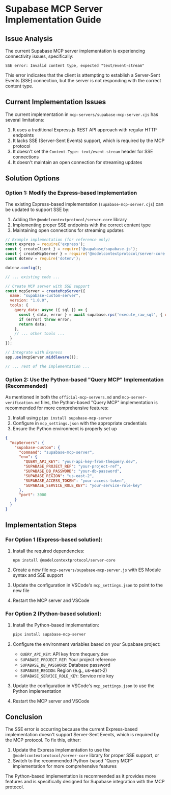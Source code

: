 # Supabase MCP Server Implementation Guide

## Issue Analysis

The current Supabase MCP server implementation is experiencing connectivity issues, specifically:

```
SSE error: Invalid content type, expected "text/event-stream"
```

This error indicates that the client is attempting to establish a Server-Sent Events (SSE) connection, but the server is not responding with the correct content type.

## Current Implementation Issues

The current implementation in `mcp-servers/supabase-mcp-server.cjs` has several limitations:

1. It uses a traditional Express.js REST API approach with regular HTTP endpoints
2. It lacks SSE (Server-Sent Events) support, which is required by the MCP protocol
3. It doesn't set the `Content-Type: text/event-stream` header for SSE connections
4. It doesn't maintain an open connection for streaming updates

## Solution Options

### Option 1: Modify the Express-based Implementation

The existing Express-based implementation (`supabase-mcp-server.cjs`) can be updated to support SSE by:

1. Adding the `@modelcontextprotocol/server-core` library
2. Implementing proper SSE endpoints with the correct content type
3. Maintaining open connections for streaming updates

```javascript
// Example implementation (for reference only)
const express = require('express');
const { createClient } = require('@supabase/supabase-js');
const { createMcpServer } = require('@modelcontextprotocol/server-core');
const dotenv = require('dotenv');

dotenv.config();

// ... existing code ...

// Create MCP server with SSE support
const mcpServer = createMcpServer({
  name: "supabase-custom-server",
  version: "1.0.0",
  tools: {
    query_data: async ({ sql }) => {
      const { data, error } = await supabase.rpc('execute_raw_sql', { query: sql });
      if (error) throw error;
      return data;
    },
    // ... other tools ...
  }
});

// Integrate with Express
app.use(mcpServer.middleware());

// ... rest of the implementation ...
```

### Option 2: Use the Python-based "Query MCP" Implementation (Recommended)

As mentioned in both the `official-mcp-servers.md` and `mcp-server-verification.md` files, the Python-based "Query MCP" implementation is recommended for more comprehensive features:

1. Install using `pipx install supabase-mcp-server`
2. Configure in `mcp_settings.json` with the appropriate credentials
3. Ensure the Python environment is properly set up

```json
{
  "mcpServers": {
    "supabase-custom": {
      "command": "supabase-mcp-server",
      "env": {
        "QUERY_API_KEY": "your-api-key-from-thequery.dev",
        "SUPABASE_PROJECT_REF": "your-project-ref",
        "SUPABASE_DB_PASSWORD": "your-db-password",
        "SUPABASE_REGION": "us-east-2",
        "SUPABASE_ACCESS_TOKEN": "your-access-token",
        "SUPABASE_SERVICE_ROLE_KEY": "your-service-role-key"
      },
      "port": 3000
    }
  }
}
```

## Implementation Steps

### For Option 1 (Express-based solution):

1. Install the required dependencies:
   ```bash
   npm install @modelcontextprotocol/server-core
   ```

2. Create a new file `mcp-servers/supabase-mcp-server.js` with ES Module syntax and SSE support

3. Update the configuration in VSCode's `mcp_settings.json` to point to the new file

4. Restart the MCP server and VSCode

### For Option 2 (Python-based solution):

1. Install the Python-based implementation:
   ```bash
   pipx install supabase-mcp-server
   ```

2. Configure the environment variables based on your Supabase project:
   - `QUERY_API_KEY`: API key from thequery.dev
   - `SUPABASE_PROJECT_REF`: Your project reference
   - `SUPABASE_DB_PASSWORD`: Database password
   - `SUPABASE_REGION`: Region (e.g., us-east-2)
   - `SUPABASE_SERVICE_ROLE_KEY`: Service role key

3. Update the configuration in VSCode's `mcp_settings.json` to use the Python implementation

4. Restart the MCP server and VSCode

## Conclusion

The SSE error is occurring because the current Express-based implementation doesn't support Server-Sent Events, which is required by the MCP protocol. To fix this, either:

1. Update the Express implementation to use the `@modelcontextprotocol/server-core` library for proper SSE support, or
2. Switch to the recommended Python-based "Query MCP" implementation for more comprehensive features

The Python-based implementation is recommended as it provides more features and is specifically designed for Supabase integration with the MCP protocol.